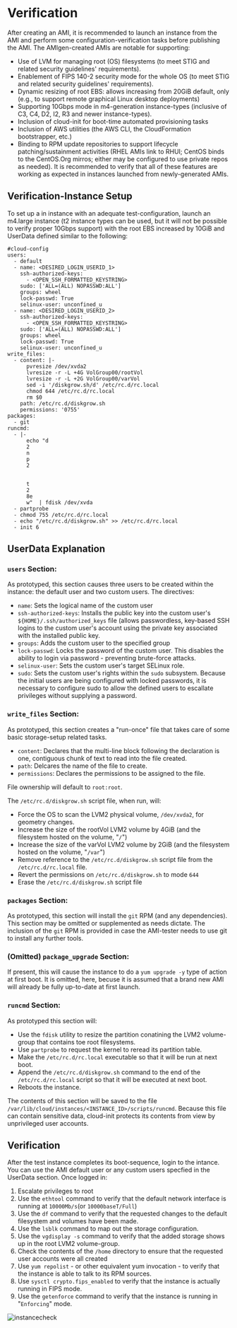 # Verification 

After creating an AMI, it is recommended to launch an instance from the AMI and perform some configuration-verification tasks before publishing the AMI. The AMIgen-created AMIs are notable for supporting:
- Use of LVM for managing root (OS) filesystems (to meet STIG and related security guidelines' requirements).
- Enablement of FIPS 140-2 security mode for the whole OS (to meet STIG and related security guidelines' requirements).
- Dynamic resizing of root EBS: allows increasing from 20GiB default, only (e.g., to support remote graphical Linux desktop deployments)
- Supporting 10Gbps mode in m4-generation instance-types (inclusive of C3, C4, D2, I2, R3 and newer instance-types).
- Inclusion of cloud-init for boot-time automated provisioning tasks
- Inclusion of AWS utilities (the AWS CLI, the CloudFormation bootstrapper, etc.)
- Binding to RPM update repositories to support lifecycle patching/sustainment activities (RHEL AMIs link to RHUI; CentOS binds to the CentOS.Org mirros; either may be configured to use private repos as needed).
It is recommended to verify that all of these features are working as expected in instances launched from newly-generated AMIs. 

## Verification-Instance Setup
To set up a in instance with an adequate test-configuration, launch an m4.large instance (t2 instance types can be used, but it will not be possible to verify proper 10Gbps support) with the root EBS increased by 10GiB and UserData defined similar to the following:

~~~
#cloud-config
users:
  - default
  - name: <DESIRED_LOGIN_USERID_1>
    ssh-authorized-keys:
      - <OPEN_SSH_FORMATTED_KEYSTRING>
    sudo: ['ALL=(ALL) NOPASSWD:ALL']
    groups: wheel
    lock-passwd: True
    selinux-user: unconfined_u
  - name: <DESIRED_LOGIN_USERID_2>
    ssh-authorized-keys:
      - <OPEN_SSH_FORMATTED_KEYSTRING>
    sudo: ['ALL=(ALL) NOPASSWD:ALL']
    groups: wheel
    lock-passwd: True
    selinux-user: unconfined_u
write_files:
  - content: |-
      pvresize /dev/xvda2
      lvresize -r -L +4G VolGroup00/rootVol
      lvresize -r -L +2G VolGroup00/varVol
      sed -i '/diskgrow.sh/d' /etc/rc.d/rc.local
      chmod 644 /etc/rc.d/rc.local
      rm $0
    path: /etc/rc.d/diskgrow.sh
    permissions: '0755'
packages:
  - git
runcmd:
  - |-
      echo "d
      2
      n
      p
      2
      
      
      t
      2
      8e
      w"  | fdisk /dev/xvda
  - partprobe
  - chmod 755 /etc/rc.d/rc.local
  - echo "/etc/rc.d/diskgrow.sh" >> /etc/rc.d/rc.local
  - init 6
~~~

## UserData Explanation
### `users` Section:
As prototyped, this section causes three users to be created within the instance: the default user and two custom users. The directives:
- `name`: Sets the logical name of the custom user
- `ssh-authorized-keys`: Installs the public key into the custom user's `${HOME}/.ssh/authorized_keys` file (allows passwordless, key-based SSH logins to the custom user's account using the private key associated with the installed public key.
- `groups`: Adds the custom user to the specified group
- `lock-passwd`: Locks the password of the custom user. This disables the ability to login via password - preventing brute-force attacks.
- `selinux-user`: Sets the custom user's target SELinux role.
- `sudo`: Sets the custom user's rights within the `sudo` subsystem. Because the initial users are being configured with locked passwords, it is necessary to configure sudo to allow the defined users to escallate privileges without supplying a password.

### `write_files` Section:
As prototyped, this section creates a "run-once" file that takes care of some basic storage-setup related tasks.
- `content`: Declares that the multi-line block following the declaration is one, contiguous chunk of text to read into the file created.
- `path`: Delcares the name of the file to create.
- `permissions`: Declares the permissions to be assigned to the file.

File ownership will default to `root:root`.

The `/etc/rc.d/diskgrow.sh` script file, when run, will:
- Force the OS to scan the LVM2 physical volume, `/dev/xvda2`, for geometry changes.
- Increase the size of the rootVol LVM2 volume by 4GiB (and the filesystem hosted on the volume, "`/`")
- Increase the size of the varVol LVM2 volume by 2GiB (and the filesystem hosted on the volume, "`/var`")
- Remove reference to the `/etc/rc.d/diskgrow.sh` script file from the `/etc/rc.d/rc.local` file.
- Revert the permissions on `/etc/rc.d/diskgrow.sh` to mode `644`
- Erase the `/etc/rc.d/diskgrow.sh` script file

### `packages` Section:
As prototyped, this section will install the `git` RPM (and any dependencies). This section may be omitted or supplemented as needs dictate. The inclusion of the `git` RPM is provided in case the AMI-tester needs to use git to install any further tools.

### (Omitted) `package_upgrade` Section:
If present, this will cause the instance to do a `yum upgrade -y` type of action at first boot. It is omitted, here, becuse it is assumed that a brand new AMI will already be fully up-to-date at first launch.

### `runcmd` Section:
As prototyped this section will:
- Use the `fdisk` utility to resize the partition conatining the LVM2 volume-group that contains toe root filesystems.
- Use `partprobe` to request the kernel to reread its partition table.
- Make the `/etc/rc.d/rc.local` executable so that it will be run at next boot.
- Append the `/etc/rc.d/diskgrow.sh` command to the end of the `/etc/rc.d/rc.local` script so that it will be executed at next boot.
- Reboots the instance.

The contents of this section will be saved to the file `/var/lib/cloud/instances/<INSTANCE_ID>/scripts/runcmd`. Because this file can contain sensitive data, cloud-init protects its contents from view by unprivileged user accounts.

## Verification

After the test instance completes its boot-sequence, login to the intance. You can use the AMI default user or any custom users specfied in the UserData section. Once logged in:

1. Escalate privileges to root
1. Use the `ethtool` command to verify that the default network interface is running at `10000Mb/s`(or `10000baseT/Full`)
1. Use the `df` command to verify that the requested changes to the default filesystem and volumes have been made.
1. Use the `lsblk` command to map out the storage configuration.
1. Use the `vgdisplay -s` command to verify that the added storage shows up in the root LVM2 volume-group.
1. Check the contents of the `/home` directory to ensure that the requested user accounts were all created
1. Use `yum repolist` - or other equivalent yum invocation - to verify that the instance is able to talk to its RPM sources.
1. Use `sysctl crypto.fips_enabled` to verify that the instance is actually running in FIPS mode.
1. Use the `getenforce` command to verify that the instance is running in "`Enforcing`" mode.

![instancecheck](https://cloud.githubusercontent.com/assets/7087031/21658997/c4ffa102-d296-11e6-800a-660f0cd02d1e.png)
